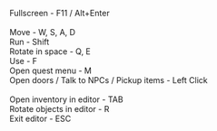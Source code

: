 Fullscreen - F11 / Alt+Enter <br/>
<br/>
Move - W, S, A, D <br/>
Run - Shift <br/>
Rotate in space - Q, E <br/>
Use - F <br/>
Open quest menu - M <br/>
Open doors / Talk to NPCs / Pickup items - Left Click <br/>
<br/>
Open inventory in editor - TAB <br/>
Rotate objects in editor - R <br/>
Exit editor - ESC <br/>

